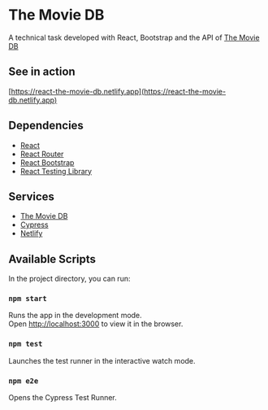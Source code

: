 # The Movie DB

A technical task developed with React, Bootstrap and the API of [The Movie DB](https://www.themoviedb.org/documentation/api)

## See in action

[https://react-the-movie-db.netlify.app](https://react-the-movie-db.netlify.app)

## Dependencies
* [React](https://reactjs.org)
* [React Router](https://reacttraining.com/react-router/web)
* [React Bootstrap](https://react-bootstrap.netlify.app/)
* [React Testing Library](https://github.com/testing-library/react-testing-library)

## Services

* [The Movie DB](https://www.themoviedb.org/documentation/api)
* [Cypress](https://dashboard.cypress.io/projects/adhj81/runs)
* [Netlify](https://www.netlify.com)

## Available Scripts

In the project directory, you can run:

### `npm start`

Runs the app in the development mode.<br>
Open [http://localhost:3000](http://localhost:3000) to view it in the browser.

### `npm test`

Launches the test runner in the interactive watch mode.

### `npm e2e`

Opens the Cypress Test Runner.
